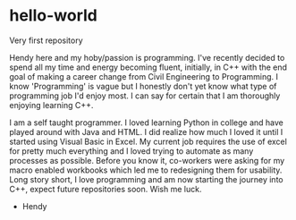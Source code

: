# hello-world

Very first repository

Hendy here and my hoby/passion is programming. I've recently decided to spend all my time and energy becoming fluent, initially, in C++ with the end goal of making a career change from Civil Engineering to Programming. I know 'Programming' is vague but I honestly don't yet know what type of programming job I'd enjoy most.  I can say for certain that I am thoroughly enjoying learning C++.

I am a self taught programmer.  I loved learning Python in college and have played around with Java and HTML.  I did realize how much I loved it until I started using Visual Basic in Excel.  My current job requires the use of excel for pretty much everything and I loved trying to automate as many processes as possible.  Before you know it, co-workers were asking for my macro enabled workbooks which led me to redesigning them for usability. Long story short, I love programming and am now starting the journey into C++, expect future repositories soon. Wish me luck.

- Hendy
